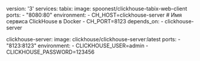 version: '3'
services:
  tabix:
    image: spoonest/clickhouse-tabix-web-client
    ports:
      - "8080:80"
    environment:
      - CH_HOST=clickhouse-server  # Имя сервиса ClickHouse в Docker
      - CH_PORT=8123
    depends_on:
      - clickhouse-server

  clickhouse-server:
    image: clickhouse/clickhouse-server:latest
    ports:
      - "8123:8123"
    environment:
      - CLICKHOUSE_USER=admin
      - CLICKHOUSE_PASSWORD=123456

